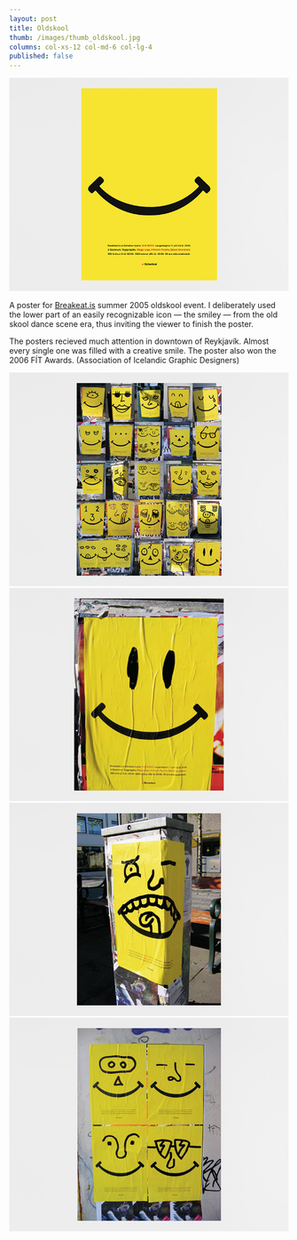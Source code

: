```yaml
---
layout: post
title: Oldskool
thumb: /images/thumb_oldskool.jpg
columns: col-xs-12 col-md-6 col-lg-4
published: false
---
```


<div><img src="/images/oldskool1.jpg" alt="Oldskool"></div>

A poster for [Breakeat.is](http://www.breakbeat.is) summer 2005 oldskool event. I deliberately used the lower part of an easily recognizable icon &#8212; the smiley &#8212; from the old skool dance scene era, thus inviting the viewer to finish the poster.

The posters recieved much attention in downtown of Reykjavík. Almost every single one was filled with a creative smile.
The poster also won the 2006 FÍT Awards. (Association of Icelandic Graphic Designers)

<div><img src="/images/oldskool2.jpg" class="m" alt="Oldskool"></div>

<div><img src="/images/oldskool3.jpg" class="m" alt="Oldskool"></div>

<div><img src="/images/oldskool4.jpg" class="m" alt="Oldskool"></div>

<div><img src="/images/oldskool5.jpg" class="m" alt="Oldskool"></div>
